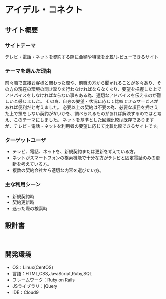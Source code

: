 # ​アイデル・コネクト
## サイト概要
### サイトテーマ
​テレビ・電話・ネットを契約する際に金額や特徴を比較/レビューできるサイト
### テーマを選んだ理由
​前々職で直接お客様と関わった際や、前職の方から聞かれることが多々あり、その方の現在の環境の聞き取りを行わなければならなくなり、要望を把握した上でアドバイスをしなければならない事もある為、適切なアドバイスを伝えるのが難しいと感じました。
その為、自身の要望・状況に応じて比較できるサービスがあれば便利だと考えました。
必要以上の契約は不要の為、必要な項目を押さえた上で損をしない契約がないかを、調べられるものがあれば解決するのではと考え、このテーマにしました。
ネットを基準とした回線比較は既存でありますが、テレビ・電話・ネットを利用者の要望に応じて比較比較できるサイトです。
### ターゲットユーザ
- テレビ、電話、ネットを、​新規契約または更新を考えている方。　
- ネットがスマートフォンの検索機能で十分な方がテレビと固定電話のみの更新を考えている方。　
- 複数の契約会社から適切な内容を選びたい方。　
### 主な利用シーン
- 新規契約時　
- 契約更新時　
- 迷った際の検索時
## 設計書

​
## 開発環境
- OS：Linux(CentOS)
- 言語：HTML,CSS,JavaScript,Ruby,SQL
- フレームワーク：Ruby on Rails
- JSライブラリ：jQuery
- IDE：Cloud9
​
